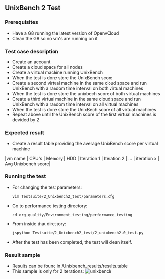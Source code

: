 
## UnixBench 2 Test

### Prerequisites
- Have a G8 running the latest version of OpenvCloud
- Clean the G8 so no vm's are running on it

### Test case description
- Create an account
- Create a cloud space for all nodes
- Create a virtual machine running UnixBench
- When the test is done store the UnixBench score
- Create a second virtual machine in the same cloud space and run UnixBench with a random time interval on both virtual machines
- When the test is done store the unixbech score of both virtual machines
- Create a third virtual machine in the same cloud space and run UnixBench with a random time interval on all virtual machines
- When the test is done store the UnixBech score of all virtual machines
- Repeat above until the UnixBench score of the first virtual machines is devided by 2

### Expected result
- Create a result table providing the average UnixBench score per virtual machine  

|vm name  | CPU's  | Memory | HDD | Iteration 1 | Iteration 2 | ... | iteration x | Avg Unixbench score|

### Running the test
- For changing the test parameters:
  ```
  vim Testsuite/2_Unixbench2_test/parameters.cfg 
  ```
- Go to performance testing directory: 
  ```
  cd org_quality/Environment_testing/performance_testing
  ```
- From inside that directory:
  ```
  jspython Testsuite/2_Unixbench2_test/2_unixbench2.0_test.py 
  ```
- After the test has been completed, the test will clean itself.

### Result sample
- Results can be found in /Unixbench_results/results.table
- This sample is only for 2 iterations:
![unixbench](https://cloud.githubusercontent.com/assets/15011431/14142022/b3a054de-f68b-11e5-8996-259aca0fba93.png)

